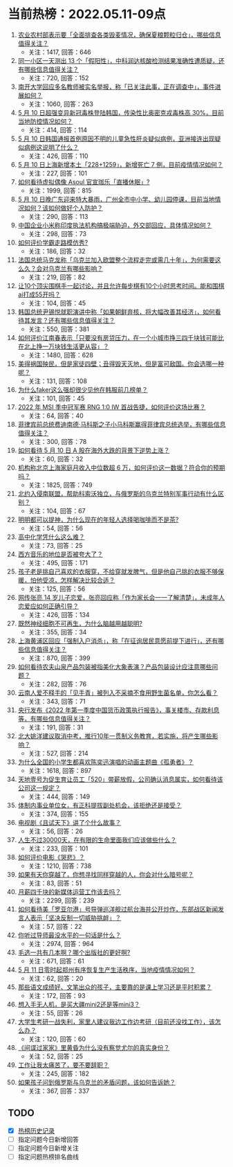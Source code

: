 # 当前热榜：2022.05.11-09点
1. [农业农村部表示要「全面排查各类毁麦情况，确保夏粮颗粒归仓」，哪些信息值得关注？](https://www.zhihu.com/question/532155421)
    * 关注：1417, 回答：646
2. [同一小区一天测出 13 个「假阳性」，中科润达核酸检测结果准确性遭质疑，还有哪些信息值得关注？](https://www.zhihu.com/question/532169427)
    * 关注：720, 回答：152
3. [南开大学回应多名教师被实名举报，称「已关注此事，正在调查中」，事件进展如何？](https://www.zhihu.com/question/532128258)
    * 关注：1060, 回答：263
4. [5 月 10 日超强变异新冠毒株登陆韩国，传染性比奥密克戎毒株高 30%，目前当地防控情况如何？](https://www.zhihu.com/question/532166518)
    * 关注：414, 回答：114
5. [5 月 10 日韩国通报首例原因不明的儿童急性肝炎疑似病例，亚洲接连出现疑似病例这说明了什么？](https://www.zhihu.com/question/532161083)
    * 关注：426, 回答：110
6. [5 月 10 日上海新增本土「228+1259」，新增死亡 7 例，目前疫情情况如何？](https://www.zhihu.com/question/532222891)
    * 关注：227, 回答：101
7. [如何看待虚拟偶像 Asoul 官宣珈乐「直播休眠」?](https://www.zhihu.com/question/532153537)
    * 关注：1999, 回答：815
8. [5 月 10 日晚广东迎来特大暴雨，广州全市中小学、幼儿园停课，目前当地情况如何？该如何做好个人防护？](https://www.zhihu.com/question/531886319)
    * 关注：290, 回答：113
9. [中国企业小米称印度执法机构搞极端胁迫，外交部回应，具体情况如何？](https://www.zhihu.com/question/532015881)
    * 关注：298, 回答：73
10. [如何评价学霸走路模仿秀?](https://www.zhihu.com/question/525342389)
    * 关注：186, 回答：32
11. [法国总统马克龙称「乌克兰加入欧盟整个流程走完或需几十年」，为何需要这么久？会对乌克兰有哪些影响？](https://www.zhihu.com/question/532094473)
    * 关注：219, 回答：82
12. [让10个顶尖围棋手一起讨论，并且允许每步棋有10个小时思考时间。能和围棋ai打成55开吗？](https://www.zhihu.com/question/522653751)
    * 关注：104, 回答：45
13. [韩国总统尹锡悦就职演讲中称「如果朝鲜弃核，将大幅改善其经济」，如何看待其发言？还有哪些信息值得关注？](https://www.zhihu.com/question/532122867)
    * 关注：550, 回答：381
14. [如何评价江南春表示「只要没有房贷压力，在一个小城市挣三四千块钱可能比在北上挣一万块钱生活更从容」？](https://www.zhihu.com/question/532091127)
    * 关注：1480, 回答：628
15. [美得祸国殃民，但是家徒四壁；丑得毁天灭地，但是富可敌国。你会选哪一种呢？](https://www.zhihu.com/question/493988446)
    * 关注：131, 回答：108
16. [为什么faker这么强却很少见他在韩服前几榜单？](https://www.zhihu.com/question/529771586)
    * 关注：101, 回答：45
17. [2022 年 MSI 季中冠军赛 RNG 1:0 IW 首战告捷，如何评价这场比赛？](https://www.zhihu.com/question/532180284)
    * 关注：64, 回答：40
18. [菲律宾前总统费迪南德·马科斯之子小马科斯赢得菲律宾总统选举，有哪些信息值得关注？](https://www.zhihu.com/question/532085058)
    * 关注：300, 回答：78
19. [如何看待 5 月 10 日 A 股在海外大跌的背景下逆势上涨？](https://www.zhihu.com/question/532151593)
    * 关注：60, 回答：32
20. [机构称北京上海家庭月收入中位数超 6 万，如何评价这一数据？符合你的预期吗？](https://www.zhihu.com/question/532086367)
    * 关注：1825, 回答：749
21. [北约入侵南联盟，帮助科索沃独立，与俄罗斯的乌克兰特别军事行动有什么区别？](https://www.zhihu.com/question/527704265)
    * 关注：104, 回答：67
22. [明明都可以提神，为什么现在的年轻人选择喝咖啡而不是茶?](https://www.zhihu.com/question/531898696)
    * 关注：54, 回答：56
23. [高中化学凭什么这么难？](https://www.zhihu.com/question/530010606)
    * 关注：73, 回答：25
24. [西方音乐的地位是否被夸大了？](https://www.zhihu.com/question/526279676)
    * 关注：495, 回答：171
25. [孩子老是挑自己喜欢的衣服穿，不给穿就发脾气，但是他自己挑的衣服不够保暖，怕他受凉，怎样解决比较合适？](https://www.zhihu.com/question/531722181)
    * 关注：125, 回答：56
26. [网传张亮 14 岁儿子恋爱，张亮回应称「作为家长会一一了解清楚」，未成年人恋爱应如何正确引导？](https://www.zhihu.com/question/532030415)
    * 关注：426, 回答：134
27. [既然神经细胞不可再生，为什么脑越用越聪明?](https://www.zhihu.com/question/531806322)
    * 关注：355, 回答：34
28. [上海黄浦区回应「强制入户消杀」，称「在征询居民意愿前提下进行」，还有哪些信息值得关注？](https://www.zhihu.com/question/532139369)
    * 关注：870, 回答：399
29. [如何看待农夫山泉产品包装被指美化大象表演？产品包装设计应注意哪些问题？](https://www.zhihu.com/question/532084554)
    * 关注：282, 回答：76
30. [云南人爱不释手的「见手青」被列入不采摘不食用野生菌名单，你怎么看？](https://www.zhihu.com/question/531770045)
    * 关注：343, 回答：71
31. [央行发布《2022 年第一季度中国货币政策执行报告》，事关楼市、存款利息等，有哪些信息值得关注？](https://www.zhihu.com/question/532080205)
    * 关注：191, 回答：31
32. [北大姚洋建议取消中考，推行10年一贯制义务教育，若实施，将产生哪些影响？](https://www.zhihu.com/question/532096146)
    * 关注：527, 回答：214
33. [为什么全国的小学生都喜欢陈奕迅演唱的动画主题曲《孤勇者》？](https://www.zhihu.com/question/524618865)
    * 关注：1618, 回答：897
34. [天地壹号为促生育让员工「520」带薪放假，公司确认消息属实，如何看待该公司这一规定？](https://www.zhihu.com/question/532002711)
    * 关注：444, 回答：149
35. [体制内事业单位女，有正科提拔副处机会，该拒绝还是接受？](https://www.zhihu.com/question/523658476)
    * 关注：374, 回答：155
36. [电视剧《且试天下》讲了个什么故事？](https://www.zhihu.com/question/528717193)
    * 关注：56, 回答：26
37. [人生不过30000天，在有限的生命里面我们应该做些什么？](https://www.zhihu.com/question/531693932)
    * 关注：233, 回答：101
38. [如何评价电影《哭悲》？](https://www.zhihu.com/question/440584092)
    * 关注：1210, 回答：738
39. [如果有天你穿越了，你想寻找同样穿越的人，你会对什么暗号呢？](https://www.zhihu.com/question/302774872)
    * 关注：83, 回答：51
40. [月薪四千块的新媒体运营工作该去吗？](https://www.zhihu.com/question/361529977)
    * 关注：2299, 回答：239
41. [如何看待美「罗亚尔港」号导弹巡洋舰过航台海并公开炒作，东部战区新闻发言人表示「坚决反制一切威胁挑衅」？](https://www.zhihu.com/question/532221843)
    * 关注：57, 回答：22
42. [你听过导师最没水平的一句话是什么？](https://www.zhihu.com/question/360354252)
    * 关注：2974, 回答：964
43. [毛选一共有几本啊？哪个出版社的更好啊?](https://www.zhihu.com/question/523962037)
    * 关注：671, 回答：61
44. [5 月 11 日零时起郑州有序恢复生产生活秩序，当地疫情情况如何？](https://www.zhihu.com/question/532221119)
    * 关注：62, 回答：20
45. [那些语文成绩好、文笔出众的孩子，主要靠的是课上学习还是平时积累？](https://www.zhihu.com/question/529946868)
    * 关注：172, 回答：93
46. [想入手无人机，是买大疆mini2还是等mini3？](https://www.zhihu.com/question/526283295)
    * 关注：55, 回答：26
47. [大学生考研一战失利，家里人建议我边工作边考研（目前还没找工作），该怎么办？](https://www.zhihu.com/question/531680664)
    * 关注：120, 回答：60
48. [《间谍过家家》里黄昏为什么没有察觉尤尔的真实身份？](https://www.zhihu.com/question/531245241)
    * 关注：52, 回答：25
49. [工作让我太痛苦了，要不要辞职？](https://www.zhihu.com/question/532082110)
    * 关注：245, 回答：182
50. [如果孩子问到俄罗斯与乌克兰的矛盾问题，该如何告诉她？](https://www.zhihu.com/question/519606285)
    * 关注：367, 回答：337
## TODO
* [x] [热榜历史记录](hot_history/AllHot.md)
* [ ] 指定问题今日新增回答
* [ ] 指定问题今日新增关注
* [ ] 指定问题热榜排名曲线

